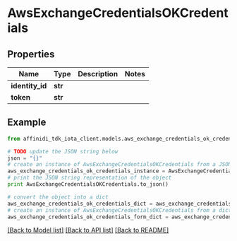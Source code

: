 # AwsExchangeCredentialsOKCredentials

## Properties

| Name            | Type    | Description | Notes |
| --------------- | ------- | ----------- | ----- |
| **identity_id** | **str** |             |
| **token**       | **str** |             |

## Example

```python
from affinidi_tdk_iota_client.models.aws_exchange_credentials_ok_credentials import AwsExchangeCredentialsOKCredentials

# TODO update the JSON string below
json = "{}"
# create an instance of AwsExchangeCredentialsOKCredentials from a JSON string
aws_exchange_credentials_ok_credentials_instance = AwsExchangeCredentialsOKCredentials.from_json(json)
# print the JSON string representation of the object
print AwsExchangeCredentialsOKCredentials.to_json()

# convert the object into a dict
aws_exchange_credentials_ok_credentials_dict = aws_exchange_credentials_ok_credentials_instance.to_dict()
# create an instance of AwsExchangeCredentialsOKCredentials from a dict
aws_exchange_credentials_ok_credentials_form_dict = aws_exchange_credentials_ok_credentials.from_dict(aws_exchange_credentials_ok_credentials_dict)
```

[[Back to Model list]](../README.md#documentation-for-models) [[Back to API list]](../README.md#documentation-for-api-endpoints) [[Back to README]](../README.md)
